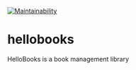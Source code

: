 [![Maintainability](https://api.codeclimate.com/v1/badges/a99a88d28ad37a79dbf6/maintainability)](https://codeclimate.com/github/gbengaPS/hellobooks/maintainability)
# hellobooks
HelloBooks is a book management library
